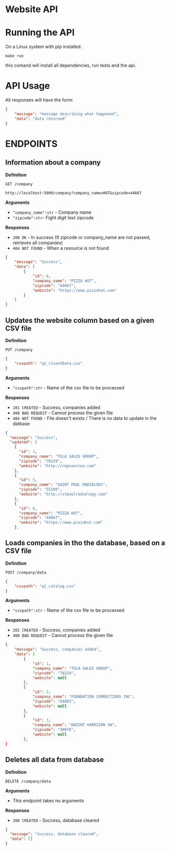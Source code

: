# Website API 

# Running the API

On a Linux system with pip installed:

    make run

this comand will install all dependencies, run tests and the api.

# API Usage

All responses will have the form:

``` json
{
    "message": "message describing what happened",
    "data": "data returned" 
}
```

# ENDPOINTS

## Information about a company


**Definition**

`GET /company`

    http://localhost:5000/company?company_name=HUT&zipcode=44667

**Arguments**

- `"company_name":str` - Company name
- `"zipcode":str`- Fight digit text zipcode

**Responses**
- `200 OK` - In success (If zipcode or company_name are not passed, retrieves all companies)
- `404 NOT FOUND` - When a resource is not found


``` json
{
    "message": "Success", 
    "data": [
        {
            "id": 6, 
            "company_name": "PIZZA HUT", 
            "zipcode": "44667", 
            "website": "https://www.pizzahut.com"
        }
    ]
}
```
## Updates the website column based on a given CSV file


**Definition**

`PUT /company`

``` json
{
    "csvpath": "q2_clientData.csv"
}

```


**Arguments**

- `"csvpath":str` - Name of the csv file to be processed

**Responses**
- `201 CREATED` - Success, companies added
- `400 BAD REQUEST` - Cannot process the given file
- `404 NOT FOUND` - File doesn't exists / There is no data to update in the datbase


``` json
{
  "message": "Success",
  "updated": [
    {
      "id": 1,
      "company_name": "TOLA SALES GROUP",
      "zipcode": "78229",
      "website": "http://repsources.com"
    },
    {
      "id": 5,
      "company_name": "SAINT PAUL RADIOLOGY",
      "zipcode": "55109",
      "website": "http://stpaulradiology.com"
    },
    {
      "id": 6,
      "company_name": "PIZZA HUT",
      "zipcode": "44667",
      "website": "https://www.pizzahut.com"
    },

```

## Loads companies in tho the database, based on a CSV file


**Definition**

`POST /company/data`

``` json
{
    "csvpath": "q1_catalog.csv"
}

```


**Arguments**

- `"csvpath":str` - Name of the csv file to be processed

**Responses**
- `201 CREATED` - Success, companies added
- `400 BAD REQUEST` - Cannot process the given file



``` json
{
    "message": "Success, companies added",
    "data": [
        {
            "id": 1,
            "company_name": "TOLA SALES GROUP",
            "zipcode": "78229",
            "website": null
        },
        {
            "id": 2,
            "company_name": "FOUNDATION CORRECTIONS INC",
            "zipcode": "94002",
            "website": null
        },
        {
            "id": 3,
            "company_name": "DWIGHT HARRISON VW",
            "zipcode": "30078",
            "website": null
        },
}

```

## Deletes all data from database


**Definition**

`DELETE /company/data`


**Arguments**

- This endpoint takes no arguments

**Responses**
- `200 CREATED` - Success, database cleared



``` json
{
  "message": "Success, database cleared",
  "data": []
}
```
